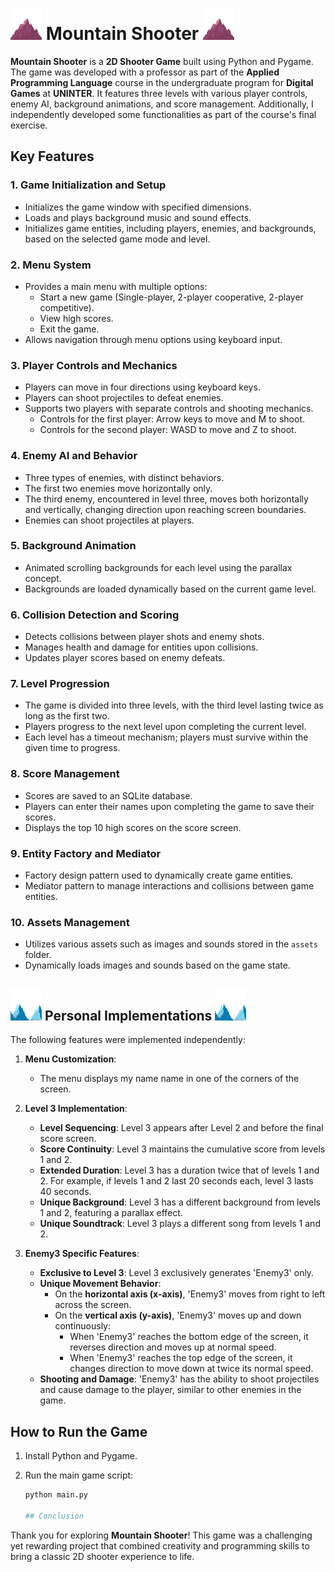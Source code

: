 # <img src="https://github.com/laisvigas/MountainShooter/blob/master/asset/Level1Bg3.png" width="50" height="50" alt="Level1Bg3 Logo"> Mountain Shooter <img src="https://github.com/laisvigas/MountainShooter/blob/master/asset/Level1Bg3.png" width="50" height="50" alt="Level1Bg3 Logo">

**Mountain Shooter** is a **2D Shooter Game** built using Python and Pygame. The game was developed with a professor as part of the **Applied Programming Language** course in the undergraduate program for **Digital Games** at **UNINTER**. It features three levels with various player controls, enemy AI, background animations, and score management. Additionally, I independently developed some functionalities as part of the course's final exercise.

## Key Features

### 1. Game Initialization and Setup
- Initializes the game window with specified dimensions.
- Loads and plays background music and sound effects.
- Initializes game entities, including players, enemies, and backgrounds, based on the selected game mode and level.

### 2. Menu System
- Provides a main menu with multiple options:
  - Start a new game (Single-player, 2-player cooperative, 2-player competitive).
  - View high scores.
  - Exit the game.
- Allows navigation through menu options using keyboard input.

### 3. Player Controls and Mechanics
- Players can move in four directions using keyboard keys.
- Players can shoot projectiles to defeat enemies.
- Supports two players with separate controls and shooting mechanics.
  - Controls for the first player: Arrow keys to move and M to shoot.
  - Controls for the second player: WASD to move and Z to shoot.

### 4. Enemy AI and Behavior
- Three types of enemies, with distinct behaviors.
- The first two enemies move horizontally only.
- The third enemy, encountered in level three, moves both horizontally and vertically, changing direction upon reaching screen boundaries.
- Enemies can shoot projectiles at players.

### 5. Background Animation
- Animated scrolling backgrounds for each level using the parallax concept.
- Backgrounds are loaded dynamically based on the current game level.

### 6. Collision Detection and Scoring
- Detects collisions between player shots and enemy shots.
- Manages health and damage for entities upon collisions.
- Updates player scores based on enemy defeats.

### 7. Level Progression
- The game is divided into three levels, with the third level lasting twice as long as the first two.
- Players progress to the next level upon completing the current level.
- Each level has a timeout mechanism; players must survive within the given time to progress.

### 8. Score Management
- Scores are saved to an SQLite database.
- Players can enter their names upon completing the game to save their scores.
- Displays the top 10 high scores on the score screen.

### 9. Entity Factory and Mediator
- Factory design pattern used to dynamically create game entities.
- Mediator pattern to manage interactions and collisions between game entities.

### 10. Assets Management
- Utilizes various assets such as images and sounds stored in the `assets` folder.
- Dynamically loads images and sounds based on the game state.

## <img src="https://github.com/laisvigas/MountainShooter/blob/master/asset/Level2Bg3.png" width="50" height="50" alt="Level1Bg3 Logo"> Personal Implementations <img src="https://github.com/laisvigas/MountainShooter/blob/master/asset/Level2Bg3.png" width="50" height="50" alt="Level1Bg3 Logo">

The following features were implemented independently:

1. **Menu Customization**:
   - The menu displays my name name in one of the corners of the screen.

2. **Level 3 Implementation**:
   - **Level Sequencing**: Level 3 appears after Level 2 and before the final score screen.
   - **Score Continuity**: Level 3 maintains the cumulative score from levels 1 and 2.
   - **Extended Duration**: Level 3 has a duration twice that of levels 1 and 2. For example, if levels 1 and 2 last 20 seconds each, level 3 lasts 40 seconds.
   - **Unique Background**: Level 3 has a different background from levels 1 and 2, featuring a parallax effect.
   - **Unique Soundtrack**: Level 3 plays a different song from levels 1 and 2.

3. **Enemy3 Specific Features**:
   - **Exclusive to Level 3**: Level 3 exclusively generates 'Enemy3' only.
   - **Unique Movement Behavior**:
     - On the **horizontal axis (x-axis)**, 'Enemy3' moves from right to left across the screen.
     - On the **vertical axis (y-axis)**, 'Enemy3' moves up and down continuously:
       - When 'Enemy3' reaches the bottom edge of the screen, it reverses direction and moves up at normal speed.
       - When 'Enemy3' reaches the top edge of the screen, it changes direction to move down at twice its normal speed.
   - **Shooting and Damage**: 'Enemy3' has the ability to shoot projectiles and cause damage to the player, similar to other enemies in the game.

## How to Run the Game

1. Install Python and Pygame.
2. Run the main game script:

   ```bash
   python main.py

   ## Conclusion

Thank you for exploring **Mountain Shooter**! This game was a challenging yet rewarding project that combined creativity and programming skills to bring a classic 2D shooter experience to life.
